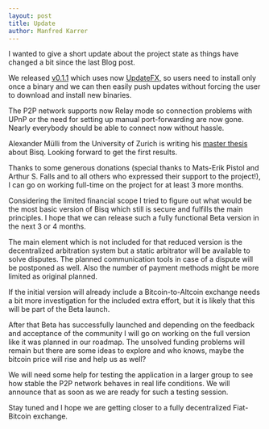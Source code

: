 ```yaml
---
layout: post
title: Update
author: Manfred Karrer
---
```

I wanted to give a short update about the project state as things have changed a bit since the last Blog post.

We released [v0.1.1][1] which uses now [UpdateFX,][2] so users need to install only once a binary and we can then easily push updates without forcing the user to download and install new binaries.

The P2P network supports now Relay mode so connection problems with UPnP or the need for setting up manual port-forwarding are now gone. Nearly everybody should be able to connect now without hassle.

Alexander Mülli from the University of Zurich is writing his [master thesis][3] about Bisq. Looking forward to get the first results.

Thanks to some generous donations (special thanks to Mats-Erik Pistol and Arthur S. Falls and to all others who expressed their support to the project!), I can go on working full-time on the project for at least 3 more months.

Considering the limited financial scope I tried to figure out what would be the most basic version of Bisq which still is secure and fulfills the main principles. I hope that we can release such a fully functional Beta version in the next 3 or 4 months.

The main element which is not included for that reduced version is the decentralized arbitration system but a static arbitrator will be available to solve disputes. The planned communication tools in case of a dispute will be postponed as well. Also the number of payment methods might be more limited as original planned.

If the initial version will already include a Bitcoin-to-Altcoin exchange needs a bit more investigation for the included extra effort, but it is likely that this will be part of the Beta launch.

After that Beta has successfully launched and depending on the feedback and acceptance of the community I will go on working on the full version like it was planned in our roadmap. The unsolved funding problems will remain but there are some ideas to explore and who knows, maybe the bitcoin price will rise and help us as well?

We will need some help for testing the application in a larger group to see how stable the P2P network behaves in real life conditions. We will announce that as soon as we are ready for such a testing session.

Stay tuned and I hope we are getting closer to a fully decentralized Fiat-Bitcoin exchange.

[1]: https://github.com/bitsquare/bitsquare/releases/tag/v0.1.1
[2]: https://github.com/vinumeris/updatefx
[3]: http://www.csg.uzh.ch/theses.html?thesisid=188

